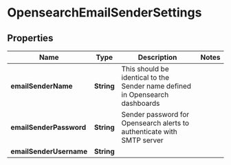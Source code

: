 

# OpensearchEmailSenderSettings


## Properties

| Name | Type | Description | Notes |
|------------ | ------------- | ------------- | -------------|
|**emailSenderName** | **String** | This should be identical to the Sender name defined in Opensearch dashboards |  |
|**emailSenderPassword** | **String** | Sender password for Opensearch alerts to authenticate with SMTP server |  |
|**emailSenderUsername** | **String** |  |  |



